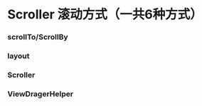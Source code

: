 # Scroller 滚动方式（一共6种方式）
   ### scrollTo/ScrollBy
   ### layout
   ### Scroller
   ### ViewDragerHelper
   ###
